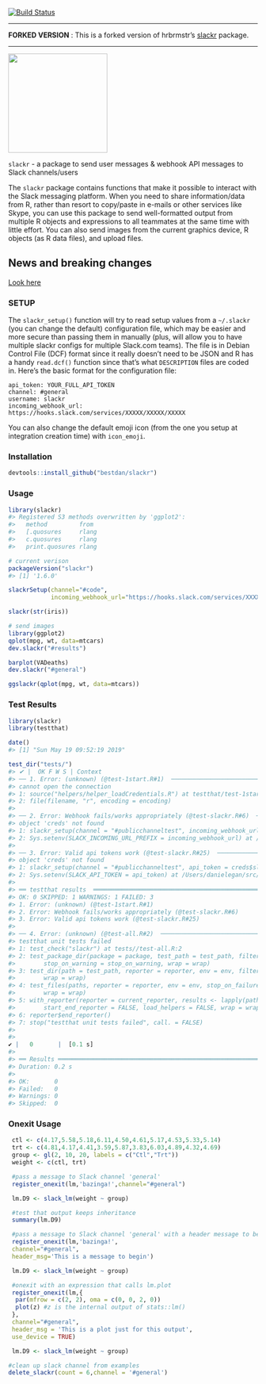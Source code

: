 
<!-- README.md is generated from README.Rmd. Please edit that file -->

[![Build
Status](https://travis-ci.com/bestdan/slackr.svg?branch=master)](https://travis-ci.com/bestdan/slackr)

-----

**FORKED VERSION** : This is a forked version of hrbrmstr’s
[slackr](https://github.com/hrbrmstr/slackr) package.

-----

<img src="slackr.png" width="200px" />

`slackr` - a package to send user messages & webhook API messages to
Slack channels/users

The `slackr` package contains functions that make it possible to
interact with the Slack messaging platform. When you need to share
information/data from R, rather than resort to copy/paste in e-mails or
other services like Skype, you can use this package to send
well-formatted output from multiple R objects and expressions to all
teammates at the same time with little effort. You can also send images
from the current graphics device, R objects (as R data files), and
upload files.

## News and breaking changes

[Look here](NEWS.md)

### SETUP

The `slackr_setup()` function will try to read setup values from a
`~/.slackr` (you can change the default) configuration file, which may
be easier and more secure than passing them in manually (plus, will
allow you to have multiple slackr configs for multiple Slack.com teams).
The file is in Debian Control File (DCF) format since it really doesn’t
need to be JSON and R has a handy `read.dcf()` function since that’s
what `DESCRIPTION` files are coded in. Here’s the basic format for the
configuration file:

    api_token: YOUR_FULL_API_TOKEN
    channel: #general
    username: slackr
    incoming_webhook_url: https://hooks.slack.com/services/XXXXX/XXXXX/XXXXX

You can also change the default emoji icon (from the one you setup at
integration creation time) with `icon_emoji`.

### Installation

``` r
devtools::install_github("bestdan/slackr")
```

### Usage

``` r
library(slackr)
#> Registered S3 methods overwritten by 'ggplot2':
#>   method         from 
#>   [.quosures     rlang
#>   c.quosures     rlang
#>   print.quosures rlang

# current verison
packageVersion("slackr")
#> [1] '1.6.0'
```

``` r
slackrSetup(channel="#code", 
            incoming_webhook_url="https://hooks.slack.com/services/XXXXX/XXXXX/XXXXX")

slackr(str(iris))

# send images
library(ggplot2)
qplot(mpg, wt, data=mtcars)
dev.slackr("#results")

barplot(VADeaths)
dev.slackr("#general")

ggslackr(qplot(mpg, wt, data=mtcars))
```

### Test Results

``` r
library(slackr)
library(testthat)

date()
#> [1] "Sun May 19 09:52:19 2019"

test_dir("tests/")
#> ✔ |  OK F W S | Context
#> ── 1. Error: (unknown) (@test-1start.R#1)  ──────────────────────────────────────────────────────────────────────────
#> cannot open the connection
#> 1: source("helpers/helper_loadCredentials.R") at testthat/test-1start.R:1
#> 2: file(filename, "r", encoding = encoding)
#> 
#> ── 2. Error: Webhook fails/works appropriately (@test-slackr.R#6)  ──────────────────────────────────────────────────
#> object 'creds' not found
#> 1: slackr_setup(channel = "#publicchanneltest", incoming_webhook_url = creds$incoming_webhook_url, username = "slackr_bot") at testthat/test-slackr.R:6
#> 2: Sys.setenv(SLACK_INCOMING_URL_PREFIX = incoming_webhook_url) at /Users/danielegan/src/slackr/R/slackr_setup.r:73
#> 
#> ── 3. Error: Valid api tokens work (@test-slackr.R#25)  ─────────────────────────────────────────────────────────────
#> object 'creds' not found
#> 1: slackr_setup(channel = "#publicchanneltest", api_token = creds$slack_bot$valid$api_token, username = "slackr_bot", icon_emoji = "thumbsup") at testthat/test-slackr.R:25
#> 2: Sys.setenv(SLACK_API_TOKEN = api_token) at /Users/danielegan/src/slackr/R/slackr_setup.r:74
#> 
#> ══ testthat results  ════════════════════════════════════════════════════════════════════════════════════════════════
#> OK: 0 SKIPPED: 1 WARNINGS: 1 FAILED: 3
#> 1. Error: (unknown) (@test-1start.R#1) 
#> 2. Error: Webhook fails/works appropriately (@test-slackr.R#6) 
#> 3. Error: Valid api tokens work (@test-slackr.R#25) 
#> 
#> ── 4. Error: (unknown) (@test-all.R#2)  ─────────────────────────────────────────────────────────────────────────────
#> testthat unit tests failed
#> 1: test_check("slackr") at tests//test-all.R:2
#> 2: test_package_dir(package = package, test_path = test_path, filter = filter, reporter = reporter, ..., stop_on_failure = stop_on_failure, 
#>        stop_on_warning = stop_on_warning, wrap = wrap)
#> 3: test_dir(path = test_path, reporter = reporter, env = env, filter = filter, ..., stop_on_failure = stop_on_failure, stop_on_warning = stop_on_warning, 
#>        wrap = wrap)
#> 4: test_files(paths, reporter = reporter, env = env, stop_on_failure = stop_on_failure, stop_on_warning = stop_on_warning, 
#>        wrap = wrap)
#> 5: with_reporter(reporter = current_reporter, results <- lapply(paths, test_file, env = env, reporter = current_reporter, 
#>        start_end_reporter = FALSE, load_helpers = FALSE, wrap = wrap))
#> 6: reporter$end_reporter()
#> 7: stop("testthat unit tests failed", call. = FALSE)
#> 
#> 
✔ |   0       |  [0.1 s]
#> 
#> ══ Results ══════════════════════════════════════════════════════════════════════════════════════════════════════════
#> Duration: 0.2 s
#> 
#> OK:       0
#> Failed:   0
#> Warnings: 0
#> Skipped:  0
```

### Onexit Usage

``` r
 ctl <- c(4.17,5.58,5.18,6.11,4.50,4.61,5.17,4.53,5.33,5.14)
 trt <- c(4.81,4.17,4.41,3.59,5.87,3.83,6.03,4.89,4.32,4.69)
 group <- gl(2, 10, 20, labels = c("Ctl","Trt"))
 weight <- c(ctl, trt)

 #pass a message to Slack channel 'general'
 register_onexit(lm,'bazinga!',channel="#general")

 lm.D9 <- slack_lm(weight ~ group)

 #test that output keeps inheritance
 summary(lm.D9)

 #pass a message to Slack channel 'general' with a header message to begin output
 register_onexit(lm,'bazinga!',
 channel="#general",
 header_msg='This is a message to begin')

 lm.D9 <- slack_lm(weight ~ group)

 #onexit with an expression that calls lm.plot
 register_onexit(lm,{
  par(mfrow = c(2, 2), oma = c(0, 0, 2, 0))
  plot(z) #z is the internal output of stats::lm()
 },
 channel="#general",
 header_msg = 'This is a plot just for this output',
 use_device = TRUE)

 lm.D9 <- slack_lm(weight ~ group)

#clean up slack channel from examples
delete_slackr(count = 6,channel = '#general')
```

